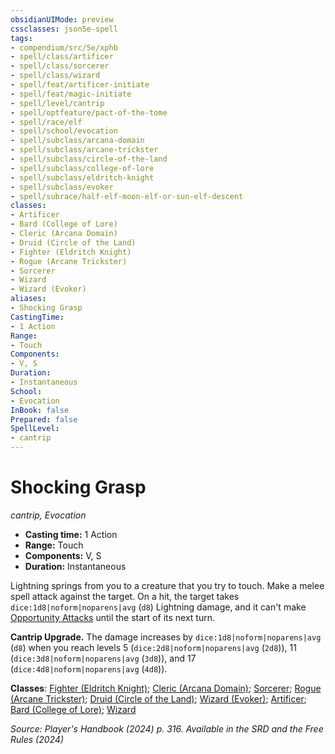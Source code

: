 ```yaml
---
obsidianUIMode: preview
cssclasses: json5e-spell
tags:
- compendium/src/5e/xphb
- spell/class/artificer
- spell/class/sorcerer
- spell/class/wizard
- spell/feat/artificer-initiate
- spell/feat/magic-initiate
- spell/level/cantrip
- spell/optfeature/pact-of-the-tome
- spell/race/elf
- spell/school/evocation
- spell/subclass/arcana-domain
- spell/subclass/arcane-trickster
- spell/subclass/circle-of-the-land
- spell/subclass/college-of-lore
- spell/subclass/eldritch-knight
- spell/subclass/evoker
- spell/subrace/half-elf-moon-elf-or-sun-elf-descent
classes:
- Artificer
- Bard (College of Lore)
- Cleric (Arcana Domain)
- Druid (Circle of the Land)
- Fighter (Eldritch Knight)
- Rogue (Arcane Trickster)
- Sorcerer
- Wizard
- Wizard (Evoker)
aliases:
- Shocking Grasp
CastingTime: 
- 1 Action
Range:
- Touch
Components:
- V, S
Duration:
- Instantaneous
School:
- Evocation
InBook: false
Prepared: false
SpellLevel:
- cantrip
---
```

# Shocking Grasp
*cantrip, Evocation*  


- **Casting time:** 1 Action
- **Range:** Touch
- **Components:** V, S
- **Duration:** Instantaneous

Lightning springs from you to a creature that you try to touch. Make a melee spell attack against the target. On a hit, the target takes `dice:1d8|noform|noparens|avg` (`d8`) Lightning damage, and it can't make [Opportunity Attacks](actions.md#Opportunity%20Attack) until the start of its next turn.

**Cantrip Upgrade.** The damage increases by `dice:1d8|noform|noparens|avg` (`d8`) when you reach levels 5 (`dice:2d8|noform|noparens|avg` (`2d8`)), 11 (`dice:3d8|noform|noparens|avg` (`3d8`)), and 17 (`dice:4d8|noform|noparens|avg` (`4d8`)).

**Classes**: [Fighter (Eldritch Knight)](/3-Mechanics/CLI/lists/list-spells-classes-eldritch-knight-xphb.md "subclass=XPHB;class=XPHB"); [Cleric (Arcana Domain)](/3-Mechanics/CLI/lists/list-spells-classes-arcana-domain-scag.md "subclass=SCAG;class=XPHB"); [Sorcerer](/3-Mechanics/CLI/lists/list-spells-classes-sorcerer.md); [Rogue (Arcane Trickster)](/3-Mechanics/CLI/lists/list-spells-classes-arcane-trickster-xphb.md "subclass=XPHB;class=XPHB"); [Druid (Circle of the Land)](/3-Mechanics/CLI/lists/list-spells-classes-circle-of-the-land-xphb.md "subclass=XPHB;class=XPHB"); [Wizard (Evoker)](/3-Mechanics/CLI/lists/list-spells-classes-evoker-xphb.md "subclass=XPHB;class=XPHB"); [Artificer](/3-Mechanics/CLI/lists/list-spells-classes-artificer.md); [Bard (College of Lore)](/3-Mechanics/CLI/lists/list-spells-classes-college-of-lore-xphb.md "subclass=XPHB;class=XPHB"); [Wizard](/3-Mechanics/CLI/lists/list-spells-classes-wizard.md)

*Source: Player's Handbook (2024) p. 316. Available in the <span title='Systems Reference Document (5.2)'>SRD</span> and the Free Rules (2024)*